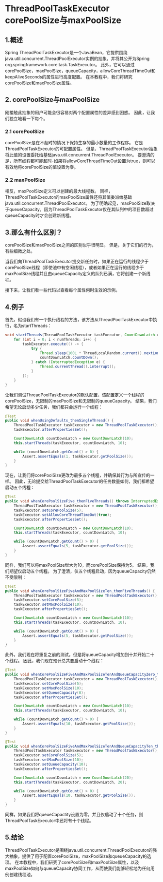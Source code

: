 # ThreadPoolTaskExecutor corePoolSize与maxPoolSize

## 1.概述
Spring ThreadPoolTaskExecutor是一个JavaBean，它提供围绕java.util.concurrent.ThreadPoolExecutor实例的抽象，并将其公开为Spring org.springframework.core.task.TaskExecutor。 此外，它可以通过corePoolSize，maxPoolSize，queueCapacity，allowCoreThreadTimeOut和keepAliveSeconds的属性进行高度配置。 在本教程中，我们将研究corePoolSize和maxPoolSize属性。

## 2. corePoolSize与maxPoolSize
刚接触此抽象的用户可能会很容易对两个配置属性的差异感到困惑。 因此，让我们独立地看一下每个。

### 2.1 corePoolSize
corePoolSize是在不超时的情况下保持生存的最小数量的工作程序。 它是ThreadPoolTaskExecutor的可配置属性。 但是，ThreadPoolTaskExecutor抽象将此值的设置委托给基础java.util.concurrent.ThreadPoolExecutor。 要澄清的是，所有线程都可能超时-如果将allowCoreThreadTimeOut设置为true，则可以有效地将corePoolSize的值设置为零。

### 2.2 maxPoolSize
相反，maxPoolSize定义可以创建的最大线程数。 同样，ThreadPoolTaskExecutor的maxPoolSize属性还将其值委派给基础java.util.concurrent.ThreadPoolExecutor。 为了明确起见，maxPoolSize取决于queueCapacity，因为ThreadPoolTaskExecutor仅在其队列中的项目数超过queueCapacity时才会创建新线程。

## 3.那么有什么区别？
corePoolSize和maxPoolSize之间的区别似乎很明显。 但是，关于它们的行为，有些细微之处。

当我们向ThreadPoolTaskExecutor提交新任务时，如果正在运行的线程少于corePoolSize线程（即使池中有空闲线程），或者如果正在运行的线程少于maxPoolSize线程并且由queueCapacity定义的队列已满，它将创建一个新线程。

接下来，让我们看一些代码以查看每个属性何时生效的示例。

## 4.例子
首先，假设我们有一个执行线程的方法，该方法从ThreadPoolTaskExecutor中执行，名为startThreads：

``` java
void startThreads(ThreadPoolTaskExecutor taskExecutor, CountDownLatch countDownLatch, int numThreads) {
    for (int i = 0; i < numThreads; i++) {
        taskExecutor.execute(() -> {
            try {
                Thread.sleep(100L * ThreadLocalRandom.current().nextLong(1, 10));
                countDownLatch.countDown();
            } catch (InterruptedException e) {
                Thread.currentThread().interrupt();
            }
        });
    }
}
```

让我们测试ThreadPoolTaskExecutor的默认配置，该配置定义一个线程的corePoolSize，无限制的maxPoolSize和无限制的queueCapacity。 结果，我们希望无论启动多少任务，我们都只会运行一个线程：

``` java
@Test
public void whenUsingDefaults_thenSingleThread() {
    ThreadPoolTaskExecutor taskExecutor = new ThreadPoolTaskExecutor();
    taskExecutor.afterPropertiesSet();

    CountDownLatch countDownLatch = new CountDownLatch(10);
    this.startThreads(taskExecutor, countDownLatch, 10);

    while (countDownLatch.getCount() > 0) {
        Assert.assertEquals(1, taskExecutor.getPoolSize());
    }
}
```

现在，让我们将corePoolSize更改为最多五个线程，并确保其行为与所宣传的一样。 因此，无论提交给ThreadPoolTaskExecutor的任务数量如何，我们都希望启动五个线程：

``` java
@Test
public void whenCorePoolSizeFive_thenFiveThreads() throws InterruptedException {
    ThreadPoolTaskExecutor taskExecutor = new ThreadPoolTaskExecutor();
    taskExecutor.setCorePoolSize(5);
    taskExecutor.setAllowCoreThreadTimeOut(true);
    taskExecutor.afterPropertiesSet();

    CountDownLatch countDownLatch = new CountDownLatch(10);
    this.startThreads(taskExecutor, countDownLatch, 10);

    while (countDownLatch.getCount() > 0) {
        Assert.assertEquals(5, taskExecutor.getPoolSize());
    }
}
```

同样，我们可以将maxPoolSize增大为10，而corePoolSize保持为5。 结果，我们期望仅启动五个线程。 为了澄清，仅五个线程启动，因为queueCapacity仍然不受限制：

```java
@Test
public void whenCorePoolSizeFiveAndMaxPoolSizeTen_thenFiveThreads() {
    ThreadPoolTaskExecutor taskExecutor = new ThreadPoolTaskExecutor();
    taskExecutor.setCorePoolSize(5);
    taskExecutor.setMaxPoolSize(10);
    taskExecutor.afterPropertiesSet();

    CountDownLatch countDownLatch = new CountDownLatch(10);
    this.startThreads(taskExecutor, countDownLatch, 10);

    while (countDownLatch.getCount() > 0) {
        Assert.assertEquals(5, taskExecutor.getPoolSize());
    }
}
```

此外，我们现在将重复之前的测试，但是将queueCapacity增加到十并开始二十个线程。 因此，我们现在预计总共要启动十个线程：

```java
@Test
public void whenCorePoolSizeFiveAndMaxPoolSizeTenAndQueueCapacityZero_thenTenThreads() {
    ThreadPoolTaskExecutor taskExecutor = new ThreadPoolTaskExecutor();
    taskExecutor.setCorePoolSize(5);
    taskExecutor.setMaxPoolSize(10);
    taskExecutor.setQueueCapacity(0);
    taskExecutor.afterPropertiesSet();

    CountDownLatch countDownLatch = new CountDownLatch(10);
    this.startThreads(taskExecutor, countDownLatch, 10);

    while (countDownLatch.getCount() > 0) {
        Assert.assertEquals(10, taskExecutor.getPoolSize());
    }
}

@Test
public void whenCorePoolSizeFiveAndMaxPoolSizeTenAndQueueCapacityTen_thenTenThreads() {
    ThreadPoolTaskExecutor taskExecutor = new ThreadPoolTaskExecutor();
    taskExecutor.setCorePoolSize(5);
    taskExecutor.setMaxPoolSize(10);
    taskExecutor.setQueueCapacity(10);
    taskExecutor.afterPropertiesSet();

    CountDownLatch countDownLatch = new CountDownLatch(20);
    this.startThreads(taskExecutor, countDownLatch, 20);

    while (countDownLatch.getCount() > 0) {
        Assert.assertEquals(10, taskExecutor.getPoolSize());
    }
}
```

同样，如果我们将queueCapactity设置为零，并且仅启动了十个任务，则ThreadPoolTaskExecutor中还将有十个线程。

## 5.结论
ThreadPoolTaskExecutor是围绕java.util.concurrent.ThreadPoolExecutor的强大抽象，提供了用于配置corePoolSize，maxPoolSize和queueCapacity的选项。 在本教程中，我们研究了corePoolSize和maxPoolSize属性，以及maxPoolSize如何与queueCapacity协同工作，从而使我们能够轻松地为任何用例创建线程池。

